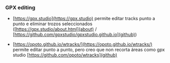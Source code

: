 ### GPX editing
- [https://gpx.studio](https://gpx.studio) permite editar tracks punto a punto e eliminar trozos seleccionados  
  ([https://gpx.studio/about.html](about) / [https://github.com/gpxstudio/gpxstudio.github.io](github))
  
- [https://opoto.github.io/wtracks/](https://opoto.github.io/wtracks/)  permite editar punto a punto, pero creo que non recorta áreas como gpx studio
  [https://github.com/opoto/wtracks](github)

